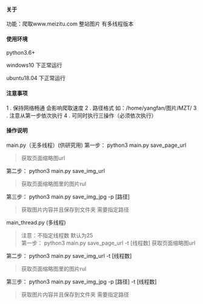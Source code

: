 #### 关于
功能：爬取www.meizitu.com 整站图片
有多线程版本

#### 使用环境

python3.6+


windows10 下正常运行

ubuntu18.04 下正常运行


#### 注意事项
1 . 保持网络畅通 会影响爬取速度
2 . 路径格式  如：/home/yangfan/图片/MZT/
3 . 注意从第一步依次执行
4 . 可同时执行三操作（必须依次执行）

#### 操作说明
main.py（无多线程）(供研究用)
第一步：
python3 main.py save_page_url
> 获取页面缩略图url

第二步：
python3 main.py save_img_url
> 获取页面缩略图里的图片rul

第三步：
python3 main.py save_img_jpg -p [路径]
> 获取图片内容并且保存到文件夹 需要指定路径


main_thread.py (多线程)
> 注意：不指定线程数 默认为25  
第一步：
python3 main.py save_page_url -t [线程数]
> 获取页面缩略图url

第二步：
python3 main.py save_img_url -t [线程数]
> 获取页面缩略图里的图片rul

第三步：
python3 main.py save_img_jpg -p [路径] -t [线程数]
> 获取图片内容并且保存到文件夹 需要指定路径
